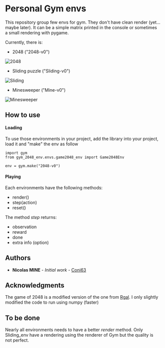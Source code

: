 # Personal Gym envs

This repository group few envs for gym. They don't have clean render (yet... maybe later). It can be a simple matrix printed in the console or sometimes a small rendering with pygame.

Currently, there is:

- 2048 ("2048-v0")

![2048](https://github.com/Coni63/envs_perso/blob/master/img/2048.jpg)

- Sliding puzzle ("Sliding-v0")

![Sliding](https://github.com/Coni63/envs_perso/blob/master/img/sliding.png)

- Minesweeper ("Mine-v0")

![Minesweeper](https://github.com/Coni63/envs_perso/blob/master/img/minesweeper.jpg)


## How to use

#### Loading

To use those environments in your project, add the library into your project, load it and "make" the env as follow

```
import gym
from gym_2048_env.envs.game2048_env import Game2048Env

env = gym.make("2048-v0")
```

#### Playing

Each environments have the following methods:
- render()
- step(action) 
- reset()

The method _step_ returns:
- observation
- reward
- done
- extra info (option)

## Authors

* **Nicolas MINE** - *Initial work* - [Coni63](https://github.com/Coni63)


## Acknowledgments

The game of 2048 is a modified version of the one from [Rgal](https://github.com/rgal/gym-2048). I only slightly modified the code to run using numpy (faster)

## To be done

Nearly all environments needs to have a better _render_ method. Only Sliding_env have a rendering using the renderer of Gym but the quality is not perfect.